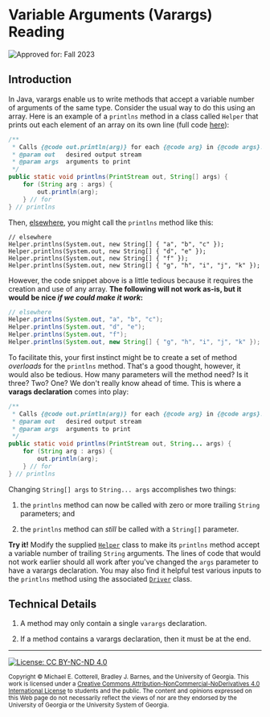 # Variable Arguments (Varargs) Reading

![Approved for: Fall 2023](https://img.shields.io/badge/Approved%20for-Fall%202023-green)

## Introduction

In Java, varargs enable us to write methods that accept a variable number
of arguments of the same type. Consider the usual way to do this using an
array. Here is an example of a `printlns` method in a class called `Helper`
that prints out each element of an array on its own line 
(full code [here](src/cs1302/util/Helper.java)):

```java
/**
 * Calls {@code out.println(arg)} for each {@code arg} in {@code args}.
 * @param out   desired output stream
 * @param args  arguments to print
 */
public static void printlns(PrintStream out, String[] args) {
    for (String arg : args) {
        out.println(arg);
    } // for
} // printlns
```

Then, [elsewhere](src/cs1302/util/Driver.java), you might call 
the `printlns` method like this:

```
// elsewhere
Helper.printlns(System.out, new String[] { "a", "b", "c" });
Helper.printlns(System.out, new String[] { "d", "e" });
Helper.printlns(System.out, new String[] { "f" });
Helper.printlns(System.out, new String[] { "g", "h", "i", "j", "k" });
```

However, the code snippet above is a little tedious because it requires
the creation and use of any array. **The following will not work as-is, 
but it would be nice _if we could make it work_:**

```java
// elsewhere
Helper.printlns(System.out, "a", "b", "c");
Helper.printlns(System.out, "d", "e");
Helper.printlns(System.out, "f");
Helper.printlns(System.out, new String[] { "g", "h", "i", "j", "k" });
```

To facilitate this, your first instinct might be to create a set
of method _overloads_ for the `printlns` method. That's a good thought,
however, it would also be tedious. How many parameters will the
method need? Is it three? Two? One? We don't really know ahead of time. 
This is where a **varags declaration** comes into play:

```java
/**
 * Calls {@code out.println(arg)} for each {@code arg} in {@code args}.
 * @param out   desired output stream
 * @param args  arguments to print
 */
public static void printlns(PrintStream out, String... args) {
    for (String arg : args) {
        out.println(arg);
    } // for
} // printlns
```

Changing `String[] args` to `String... args` accomplishes two things:

1. the `printlns` method can now be called with zero or more trailing
   `String` parameters; and
   
1. the `printlns` method can _still_ be called with a `String[]` parameter.

**Try it!** Modify the supplied [`Helper`](src/cs1302/util/Helper.java) class to
make its `printlns` method accept a variable number of trailing `String`
arguments. The lines of code that would not work earlier should all work
after you've changed the `args` parameter to have a varargs declaration.
You may also find it helpful test various inputs to the `printlns`
method using the associated [`Driver`](src/cs1302/util/Driver.java)
class.

## Technical Details

1. A method may only contain a single `varargs` declaration.

1. If a method contains a varargs declaration, then it must be at the end.

<hr/>

[![License: CC BY-NC-ND 4.0](https://img.shields.io/badge/License-CC%20BY--NC--ND%204.0-lightgrey.svg)](http://creativecommons.org/licenses/by-nc-nd/4.0/)

<small>
Copyright &copy; Michael E. Cotterell, Bradley J. Barnes, and the University of Georgia.
This work is licensed under a <a rel="license" href="http://creativecommons.org/licenses/by-nc-nd/4.0/">Creative Commons Attribution-NonCommercial-NoDerivatives 4.0 International License</a> to students and the public.
The content and opinions expressed on this Web page do not necessarily reflect the views of nor are they endorsed by the University of Georgia or the University System of Georgia.
</small>
